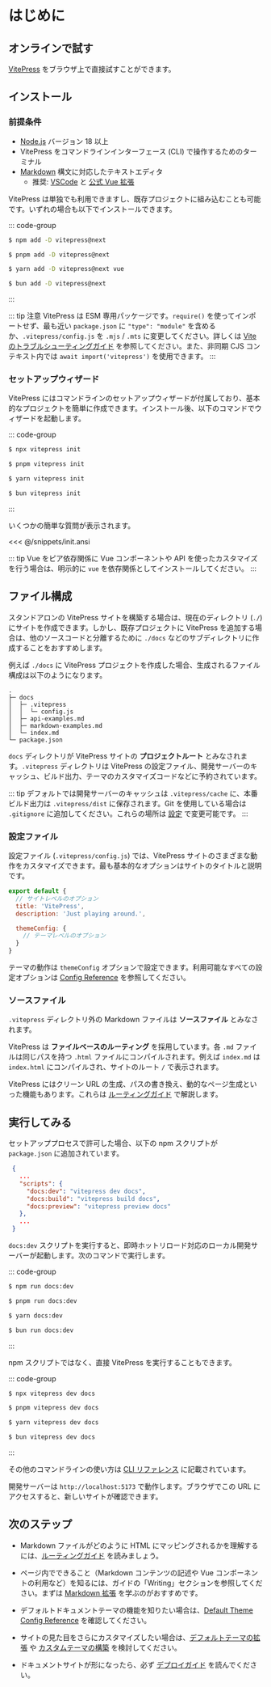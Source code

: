 # はじめに

## オンラインで試す

[VitePress](https://vitepress.new) をブラウザ上で直接試すことができます。

## インストール

### 前提条件

- [Node.js](https://nodejs.org/) バージョン 18 以上
- VitePress をコマンドラインインターフェース (CLI) で操作するためのターミナル
- [Markdown](https://en.wikipedia.org/wiki/Markdown) 構文に対応したテキストエディタ  
  - 推奨: [VSCode](https://code.visualstudio.com/) と [公式 Vue 拡張](https://marketplace.visualstudio.com/items?itemName=Vue.volar)

VitePress は単独でも利用できますし、既存プロジェクトに組み込むことも可能です。いずれの場合も以下でインストールできます。

::: code-group

```sh [npm]
$ npm add -D vitepress@next
```

```sh [pnpm]
$ pnpm add -D vitepress@next
```

```sh [yarn]
$ yarn add -D vitepress@next vue
```

```sh [bun]
$ bun add -D vitepress@next
```

:::

::: tip 注意
VitePress は ESM 専用パッケージです。`require()` を使ってインポートせず、最も近い `package.json` に `"type": "module"` を含めるか、`.vitepress/config.js` を `.mjs` / `.mts` に変更してください。詳しくは [Vite のトラブルシューティングガイド](http://vitejs.dev/guide/troubleshooting.html#this-package-is-esm-only) を参照してください。また、非同期 CJS コンテキスト内では `await import('vitepress')` を使用できます。
:::

### セットアップウィザード

VitePress にはコマンドラインのセットアップウィザードが付属しており、基本的なプロジェクトを簡単に作成できます。インストール後、以下のコマンドでウィザードを起動します。

::: code-group

```sh [npm]
$ npx vitepress init
```

```sh [pnpm]
$ pnpm vitepress init
```

```sh [yarn]
$ yarn vitepress init
```

```sh [bun]
$ bun vitepress init
```

:::

いくつかの簡単な質問が表示されます。

<<< @/snippets/init.ansi

::: tip Vue をピア依存関係に
Vue コンポーネントや API を使ったカスタマイズを行う場合は、明示的に `vue` を依存関係としてインストールしてください。
:::

## ファイル構成

スタンドアロンの VitePress サイトを構築する場合は、現在のディレクトリ (`./`) にサイトを作成できます。しかし、既存プロジェクトに VitePress を追加する場合は、他のソースコードと分離するために `./docs` などのサブディレクトリに作成することをおすすめします。

例えば `./docs` に VitePress プロジェクトを作成した場合、生成されるファイル構成は以下のようになります。

```
.
├─ docs
│  ├─ .vitepress
│  │  └─ config.js
│  ├─ api-examples.md
│  ├─ markdown-examples.md
│  └─ index.md
└─ package.json
```

`docs` ディレクトリが VitePress サイトの **プロジェクトルート** とみなされます。`.vitepress` ディレクトリは VitePress の設定ファイル、開発サーバーのキャッシュ、ビルド出力、テーマのカスタマイズコードなどに予約されています。

::: tip
デフォルトでは開発サーバーのキャッシュは `.vitepress/cache` に、本番ビルド出力は `.vitepress/dist` に保存されます。Git を使用している場合は `.gitignore` に追加してください。これらの場所は [設定](../reference/site-config#outdir) で変更可能です。
:::

### 設定ファイル

設定ファイル (`.vitepress/config.js`) では、VitePress サイトのさまざまな動作をカスタマイズできます。最も基本的なオプションはサイトのタイトルと説明です。

```js [.vitepress/config.js]
export default {
  // サイトレベルのオプション
  title: 'VitePress',
  description: 'Just playing around.',

  themeConfig: {
    // テーマレベルのオプション
  }
}
```

テーマの動作は `themeConfig` オプションで設定できます。利用可能なすべての設定オプションは [Config Reference](../reference/site-config) を参照してください。

### ソースファイル

`.vitepress` ディレクトリ外の Markdown ファイルは **ソースファイル** とみなされます。

VitePress は **ファイルベースのルーティング** を採用しています。各 `.md` ファイルは同じパスを持つ `.html` ファイルにコンパイルされます。例えば `index.md` は `index.html` にコンパイルされ、サイトのルート `/` で表示されます。

VitePress にはクリーン URL の生成、パスの書き換え、動的なページ生成といった機能もあります。これらは [ルーティングガイド](./routing) で解説します。

## 実行してみる

セットアッププロセスで許可した場合、以下の npm スクリプトが `package.json` に追加されています。

```json [package.json]
 {
   ...
   "scripts": {
     "docs:dev": "vitepress dev docs",
     "docs:build": "vitepress build docs",
     "docs:preview": "vitepress preview docs"
   },
   ...
 }
```

`docs:dev` スクリプトを実行すると、即時ホットリロード対応のローカル開発サーバーが起動します。次のコマンドで実行します。

::: code-group

```sh [npm]
$ npm run docs:dev
```

```sh [pnpm]
$ pnpm run docs:dev
```

```sh [yarn]
$ yarn docs:dev
```

```sh [bun]
$ bun run docs:dev
```

:::

npm スクリプトではなく、直接 VitePress を実行することもできます。

::: code-group

```sh [npm]
$ npx vitepress dev docs
```

```sh [pnpm]
$ pnpm vitepress dev docs
```

```sh [yarn]
$ yarn vitepress dev docs
```

```sh [bun]
$ bun vitepress dev docs
```

:::

その他のコマンドラインの使い方は [CLI リファレンス](../reference/cli) に記載されています。

開発サーバーは `http://localhost:5173` で動作します。ブラウザでこの URL にアクセスすると、新しいサイトが確認できます。

## 次のステップ

- Markdown ファイルがどのように HTML にマッピングされるかを理解するには、[ルーティングガイド](./routing) を読みましょう。

- ページ内でできること（Markdown コンテンツの記述や Vue コンポーネントの利用など）を知るには、ガイドの「Writing」セクションを参照してください。まずは [Markdown 拡張](./markdown) を学ぶのがおすすめです。

- デフォルトドキュメントテーマの機能を知りたい場合は、[Default Theme Config Reference](../reference/default-theme-config) を確認してください。

- サイトの見た目をさらにカスタマイズしたい場合は、[デフォルトテーマの拡張](./extending-default-theme) や [カスタムテーマの構築](./custom-theme) を検討してください。

- ドキュメントサイトが形になったら、必ず [デプロイガイド](./deploy) を読んでください。
